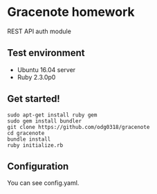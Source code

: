 Gracenote homework
==========


REST API auth module


Test environment
----------

* Ubuntu 16.04 server
* Ruby 2.3.0p0


Get started!
----------
	sudo apt-get install ruby gem
	sudo gem install bundler
	git clone https://github.com/odg0318/gracenote
	cd gracenote
	bundle install
	ruby initialize.rb

	
Configuration
----------

You can see config.yaml.